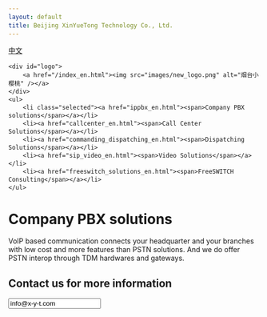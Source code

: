 ```yaml
---
layout: default
title: Beijing XinYueTong Technology Co., Ltd.
---
```



<div id="header_en">
    <div id="lang">
        <a href="/">中文</a>
    </div>

    <div id="logo">
        <a href="/index_en.html"><img src="images/new_logo.png" alt="烟台小樱桃" /></a>
    </div>
    <ul>
        <li class="selected"><a href="ippbx_en.html"><span>Company PBX solutions</span></a></li>
        <li><a href="callcenter_en.html"><span>Call Center Solutions</span></a></li>
        <li><a href="commanding_dispatching_en.html"><span>Dispatching Solutions</span></a></li>
        <li><a href="sip_video_en.html"><span>Video Solutions</span></a></li>
        <li><a href="freeswitch_solutions_en.html"><span>FreeSWITCH Consulting</span></a></li>
    </ul>
</div>


<div id="body">
    <div class="about">
        <h1>Company PBX solutions</h1>
        <div>
            <p>
		VoIP based communication connects your headquarter and your branches with low cost and more features than PSTN solutions. And we do offer PSTN interop through TDM hardwares and gateways.
            </p>
        </div>
        <div>
            <h2>Contact us for more information</h2>
            <p><input readonly value="info@x-y-t.com"></input></p>
        </div>
    </div>
</div>
